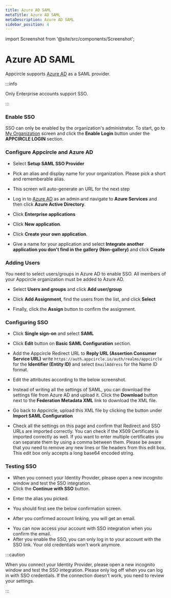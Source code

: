 ```yaml
---
title: Azure AD SAML
metaTitle: Azure AD SAML
metaDescription: Azure AD SAML
sidebar_position: 4
---
```


import Screenshot from '@site/src/components/Screenshot';

# Azure AD SAML

Appcircle supports [Azure AD](https://azure.microsoft.com/en-us/) as a SAML provider.

:::info

Only Enterprise accounts support SSO.

:::

### Enable SSO

SSO can only be enabled by the organization's administrator. To start, go to [My Organization](/account/my-organization) screen and click the **Enable Login** button under the **APPCIRCLE LOGIN** section.

<Screenshot url='https://cdn.appcircle.io/docs/assets/enable-sso_v3.png' />

### Configure Appcircle and Azure AD

- Select **Setup SAML SSO Provider**

<Screenshot url='https://cdn.appcircle.io/docs/assets/sso-form_v2.png' />

- Pick an alias and display name for your organization. Please pick a short and rememberable alias.

- This screen will auto-generate an URL for the next step

<Screenshot url='https://cdn.appcircle.io/docs/assets/sso-saml1.png' />

- Log in to [Azure AD](https://azure.microsoft.com/en-us/) as an admin and navigate to **Azure Services** and then click **Azure Active Directory**.

<Screenshot url='https://cdn.appcircle.io/docs/assets/azurecreateapp1.png' />

- Click **Enterprise applications**

<Screenshot url='https://cdn.appcircle.io/docs/assets/azurecreateapp2.png' />

- Click **New application**.

<Screenshot url='https://cdn.appcircle.io/docs/assets/azurecreateapp3.png' />

- Click **Create your own application**.

<Screenshot url='https://cdn.appcircle.io/docs/assets/azurecreateapp4.png' />

- Give a name for your application and select **Integrate another application you don't find in the gallery (Non-gallery)** and click **Create**

<Screenshot url='https://cdn.appcircle.io/docs/assets/azurecreateapp5.png' />

### Adding Users

You need to select users/groups in Azure AD to enable SSO. All members of your Appcircle organization must be added to Azure AD.

- Select **Users and groups** and click **Add user/group**

<Screenshot url='https://cdn.appcircle.io/docs/assets/azureaddusers.png' />

- Click **Add Assignment**, find the users from the list, and click **Select**

<Screenshot url='https://cdn.appcircle.io/docs/assets/azureaddassignment1.png' />

- Finally, click the **Assign** button to confirm the assignment.

<Screenshot url='https://cdn.appcircle.io/docs/assets/azureaddassignment2.png' />

### Configuring SSO

- Click **Single sign-on** and select **SAML**

<Screenshot url='https://cdn.appcircle.io/docs/assets/azuressosettings1.png' />

- Click **Edit** button on **Basic SAML Configuration** section.

<Screenshot url='https://cdn.appcircle.io/docs/assets/azuressosettings2.png' />

- Add the Appcircle Redirect URL to **Reply URL (Assertion Consumer Service URL)** write `https://auth.appcircle.io/auth/realms/appcircle` for the **Identifier (Entity ID)** and select `EmailAddress` for the Name ID format.

<Screenshot url='https://cdn.appcircle.io/docs/assets/azuressosettings3.png' />

- Edit the attributes according to the below screenshot.

<Screenshot url='https://cdn.appcircle.io/docs/assets/azuressosettings4.png' />

- Instead of writing all the settings of SAML, you can download the settings file from Azure AD and upload it. Click the **Download** button next to the **Federation Metadata XML** link to download the XML file.

<Screenshot url='https://cdn.appcircle.io/docs/assets/azuressosettings5.png' />

- Go back to Appcircle, upload this XML file by clicking the button under **Import SAML Configuration**

<Screenshot url='https://cdn.appcircle.io/docs/assets/sso-saml1.png' />

- Check all the settings on this page and confirm that Redirect and SSO URLs are imported correctly. You can check if the X509 Certificate is imported correctly as well. If you want to enter multiple certificates you can separate them by using a comma between them. Please be aware that you need to remove any new lines or file headers from this edit box. This edit box only accepts a long base64 encoded string.

### Testing SSO

- When you connect your Identity Provider, please open a new incognito window and test the SSO integration.
- Click the **Continue with SSO** button.

<Screenshot url='https://cdn.appcircle.io/docs/assets/sso-loginbutton.png' />

- Enter the alias you picked.

<Screenshot url="https://cdn.appcircle.io/docs/assets/sso-alias.png" />

- You should first see the below confirmation screen.

<Screenshot url='https://cdn.appcircle.io/docs/assets/sso-linkaccount.png' />

- After you confirmed account linking, you will get an email.

<Screenshot url='https://cdn.appcircle.io/docs/assets/sso-confirmlink.png' />

- You can now access your account with SSO integration when you confirm the email.
- After you enable the SSO, you can only log in to your account with the SSO link. Your old credentials won't work anymore.

:::caution

When you connect your Identity Provider, please open a new incognito window and test the SSO integration. Please only log off when you can log in with SSO credentials. If the connection doesn't work, you need to review your settings.

:::

